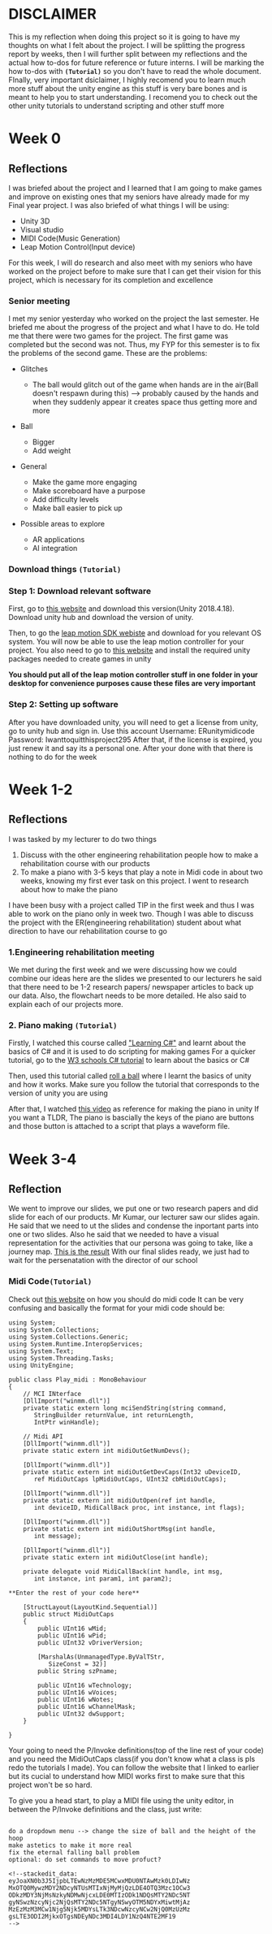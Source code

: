 # DISCLAIMER
This is my reflection when doing this project so it is going to have my thoughts on what I felt about the project.
I will be splitting the progress report by weeks, then I will further split between my reflections and the actual how to-dos for future reference or future interns. I will be marking the how to-dos with **``(Tutorial)``** so you don't have to read the whole document. FInally, very important dsiclaimer, I highly recomend you to learn much more stuff about the unity engine as this stuff is very bare bones and is meant to help you to start understanding. I recomend you to check out the other unity tutorials to understand scripting and other stuff more

# Week 0
## Reflections
I was briefed about the project and I learned that I am going to make games and improve on existing ones that my seniors have already made for my Final year project.
 I was also briefed of what things I will be using:
 * Unity 3D
 * Visual studio
 * MIDI Code(Music Generation)
  * Leap Motion Control(Input device)

For this week, I will do research and also meet with my seniors who have worked on the project before to make sure that I can get their vision for this project, which is necessary for its completion and excellence

### Senior meeting
I met my senior yesterday who worked on the project the last semester. He briefed me about the progress of the project and what I have to do. He told me that there were two games for the project. The first game was completed but the second was not. Thus, my FYP for this semester is to fix the problems of the second game.
These are the problems:
* Glitches
	* The ball would glitch out of the game when hands are in the air(Ball doesn't respawn during this) --> probably caused by the hands and when they suddenly appear it creates space thus getting more and more

* Ball       
	* Bigger
	* Add weight

* General
	* Make the game more engaging
	* Make scoreboard have a purpose
	* Add difficulty levels
	* Make ball easier to pick up
* Possible areas to explore
	* AR applications
	* AI integration
	
### Download things ``(Tutorial)``
### Step 1: Download relevant software
First, go to [this website](https://unity3d.com/get-unity/download/archive) and download this version(Unity 2018.4.18). Download unity hub and download the version of unity.

Then, to go the [leap motion SDK webiste](https://developer.leapmotion.com/sdk-leap-motion-controller/) and download for you relevant OS system. You will now be able to use the leap motion controller for your project.
You also need to go to [this website](https://developer.leapmotion.com/unity) and install the required unity packages needed to create games in unity

**You should put all of the leap motion controller stuff in one folder in your desktop for convenience purposes cause these files are very important**

### Step 2: Setting up software
After you have downloaded unity, you will need to get a license from unity, go to unity hub and sign in. Use this account
Username: ERunitymidicode
Password: Iwanttoquitthisproject295
After that, if the license is expired, you just renew it and say its a personal one.
After your done with that there is nothing to do for the week

# Week 1-2
## Reflections
I was tasked by my lecturer to do two things 
1.  Discuss with the other engineering rehabilitation people how to make a rehabilitation course with our products
2. To make a piano with 3-5 keys that play a note in Midi code in about two weeks, knowing my first ever task on this project. I went to research about how to make the piano

I have been busy with a project called TIP in the first week and thus I was able to work on the piano only in week two. Though I was able to discuss the project with the ER(engineering rehabilitation) student about what direction to have our rehabilitation course to go

### 1.Engineering rehabilitation meeting
We met during the first week and we were discussing how we could combine our ideas here are the slides we presented to our lecturers
he said that there need to be 1-2 research papers/ newspaper articles to back up our data. Also, the flowchart needs to be more detailed.
He also said to explain each of our projects more.


### 2. Piano making ``(Tutorial)``
Firstly, I watched this course called ["Learning C#"](https://www.linkedin.com/learning/learning-c-sharp-3/welcome?u=2122804) and learnt about the basics of C# and it is used to do scripting for making games
For a quicker tutorial, go to the [W3 schools C# tutorial](https://www.w3schools.com/cs/default.asp) to learn about the basics or C#


Then, used this tutorial called [roll a ball](https://learn.unity.com/project/roll-a-ball) where I learnt the basics of unity and how it works. Make sure you follow the tutorial that corresponds to the version of unity you are using

After that, I watched [this video](https://www.youtube.com/watch?v=bkE1YSSdOLU) as reference for making the piano in unity 
If you want a TLDR, The piano is bascially the keys of the piano are buttons and those button is attached to a script that plays a waveform file.
# Week 3-4
## Reflection
We went to improve our slides, we put one or two research papers and did slide for each of our products. Mr Kumar, our lecturer saw our slides again. He said that we need to ut the slides and condense the inportant parts into one or two slides. Also he said that we needed to have a visual representation for the activities that our persona was going to take, like a journey map. [This is the result](https://docs.google.com/presentation/d/1vsQg8oJ8cghKpDwymf43qRa_E8egsArUv6SBYQWkEuQ/edit?usp=sharing)
With our final slides ready, we just had to wait for the persenatation with the director of our school

### Midi Code``(Tutorial)``
Check out [this website](https://www.codeguru.com/columns/dotnet/making-music-with-midi-and-c.html) on how you should do midi code 
It can be very confusing and basically the format for your midi code should be:
```
using System;
using System.Collections;
using System.Collections.Generic;
using System.Runtime.InteropServices;
using System.Text;
using System.Threading.Tasks;
using UnityEngine;

public class Play_midi : MonoBehaviour
{
    // MCI INterface
    [DllImport("winmm.dll")]
    private static extern long mciSendString(string command,
       StringBuilder returnValue, int returnLength,
       IntPtr winHandle);

    // Midi API
    [DllImport("winmm.dll")]
    private static extern int midiOutGetNumDevs();

    [DllImport("winmm.dll")]
    private static extern int midiOutGetDevCaps(Int32 uDeviceID,
       ref MidiOutCaps lpMidiOutCaps, UInt32 cbMidiOutCaps);

    [DllImport("winmm.dll")]
    private static extern int midiOutOpen(ref int handle,
       int deviceID, MidiCallBack proc, int instance, int flags);

    [DllImport("winmm.dll")]
    private static extern int midiOutShortMsg(int handle,
       int message);

    [DllImport("winmm.dll")]
    private static extern int midiOutClose(int handle);

    private delegate void MidiCallBack(int handle, int msg,
       int instance, int param1, int param2);

**Enter the rest of your code here**

    [StructLayout(LayoutKind.Sequential)]
    public struct MidiOutCaps
    {
        public UInt16 wMid;
        public UInt16 wPid;
        public UInt32 vDriverVersion;

        [MarshalAs(UnmanagedType.ByValTStr,
           SizeConst = 32)]
        public String szPname;

        public UInt16 wTechnology;
        public UInt16 wVoices;
        public UInt16 wNotes;
        public UInt16 wChannelMask;
        public UInt32 dwSupport;
    }

}
```
Your going to need the P/Invoke definitions(top of the line rest of your code) and you need the MidiOutCaps class(if you don't know what a class is pls redo the tutorials I made). You can follow the website that I linked to earlier but its cucial to understand how MIDI works first to make sure that this project won't be so hard.

To give you a head start, to play a MIDI file using the unity editor,
in between the P/Invoke definitions and the class, just write:
```

do a dropdown menu --> change the size of ball and the height of the hoop
make astetics to make it more real
fix the eternal falling ball problem
optional: do set commands to move profuct?
 
<!--stackedit_data:
eyJoaXN0b3J5IjpbLTEwNzMzMDE5MCwxMDU0NTAwMzk0LDIwNz
MxOTQ0MywzMDY2NDcyNTUsMTIxNjMyMjQzLDE4OTQ3Mzc1OCw3
ODkzMDY3NjMsNzkyNDMwNjcxLDE0MTIzODk1NDQsMTY2NDc5NT
gyNSwzNzcyNjc2NjQsMTY2NDc5NTgyNSwyOTM5NDYxMiwtMjAz
MzEzMzM3MCw1Njg5Njk5MDYsLTk3NDcwNzcyNCw2NjQ0MzUzMz
gsLTE3ODI2MjkxOTgsNDEyNDc3MDI4LDY1NzQ4NTE2MF19
-->